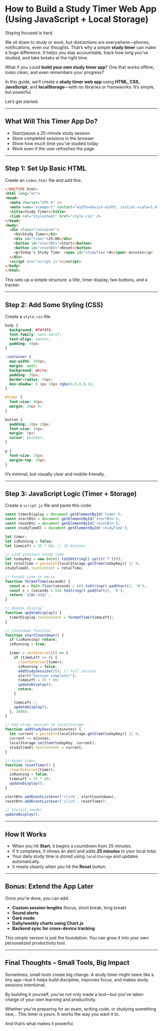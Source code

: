 # How to Build a Study Timer Web App (Using JavaScript + Local Storage)

Staying focused is hard.

We sit down to study or work, but distractions are everywhere—phones, notifications, even our thoughts. That’s why a simple **study timer** can make a huge difference. It helps you stay accountable, track how long you’ve studied, and take breaks at the right time.

What if you could **build your own study timer app**? One that works offline, looks clean, and even remembers your progress?

In this guide, we’ll create a **study timer web app** using **HTML, CSS, JavaScript**, and **localStorage**—with no libraries or frameworks. It’s simple, but powerful.

Let’s get started.

---

## **What Will This Timer App Do?**

* Start/pause a 25-minute study session
* Store completed sessions in the browser
* Show how much time you've studied today
* Work even if the user refreshes the page

---

## **Step 1: Set Up Basic HTML**

Create an `index.html` file and add this:

```html
<!DOCTYPE html>
<html lang="en">
<head>
  <meta charset="UTF-8" />
  <meta name="viewport" content="width=device-width, initial-scale=1.0"/>
  <title>Study Timer</title>
  <link rel="stylesheet" href="style.css" />
</head>
<body>
  <div class="container">
    <h1>Study Timer</h1>
    <div id="timer">25:00</div>
    <button id="startBtn">Start</button>
    <button id="resetBtn">Reset</button>
    <p>Today's Study Time: <span id="studyTime">0</span> minutes</p>
  </div>
  <script src="script.js"></script>
</body>
</html>
```

This sets up a simple structure: a title, timer display, two buttons, and a tracker.

---

## **Step 2: Add Some Styling (CSS)**

Create a `style.css` file:

```css
body {
  background: #f4f4f4;
  font-family: sans-serif;
  text-align: center;
  padding: 40px;
}

.container {
  max-width: 400px;
  margin: auto;
  background: white;
  padding: 30px;
  border-radius: 10px;
  box-shadow: 0 4px 10px rgba(0,0,0,0.1);
}

#timer {
  font-size: 48px;
  margin: 20px 0;
}

button {
  padding: 10px 20px;
  font-size: 16px;
  margin: 5px;
  cursor: pointer;
}

p {
  font-size: 18px;
  margin-top: 20px;
}
```

It’s minimal, but visually clear and mobile-friendly.

---

## **Step 3: JavaScript Logic (Timer + Storage)**

Create a `script.js` file and paste this code:

```js
const timerDisplay = document.getElementById('timer');
const startBtn = document.getElementById('startBtn');
const resetBtn = document.getElementById('resetBtn');
const studyTimeEl = document.getElementById('studyTime');

let timer;
let isRunning = false;
let timeLeft = 25 * 60; // 25 minutes

// Load previous study time
let todayKey = new Date().toISOString().split('T')[0];
let totalTime = parseInt(localStorage.getItem(todayKey)) || 0;
studyTimeEl.textContent = totalTime;

// Format time in mm:ss
function formatTime(seconds) {
  const m = Math.floor(seconds / 60).toString().padStart(2, '0');
  const s = (seconds % 60).toString().padStart(2, '0');
  return `${m}:${s}`;
}

// Update display
function updateDisplay() {
  timerDisplay.textContent = formatTime(timeLeft);
}

// Countdown function
function startCountdown() {
  if (isRunning) return;
  isRunning = true;

  timer = setInterval(() => {
    if (timeLeft <= 0) {
      clearInterval(timer);
      isRunning = false;
      addStudySession(25); // full session
      alert("Session complete!");
      timeLeft = 25 * 60;
      updateDisplay();
      return;
    }

    timeLeft--;
    updateDisplay();
  }, 1000);
}

// Add study session to localStorage
function addStudySession(minutes) {
  let current = parseInt(localStorage.getItem(todayKey)) || 0;
  current += minutes;
  localStorage.setItem(todayKey, current);
  studyTimeEl.textContent = current;
}

// Reset timer
function resetTimer() {
  clearInterval(timer);
  isRunning = false;
  timeLeft = 25 * 60;
  updateDisplay();
}

startBtn.addEventListener('click', startCountdown);
resetBtn.addEventListener('click', resetTimer);

// Initial render
updateDisplay();
```

---

## **How It Works**

* When you hit **Start**, it begins a countdown from 25 minutes.
* If it completes, it shows an alert and adds **25 minutes** to your local total.
* Your daily study time is stored using `localStorage` and updates automatically.
* It resets cleanly when you hit the **Reset** button.

---

## **Bonus: Extend the App Later**

Once you’re done, you can add:

* **Custom session lengths** (focus, short break, long break)
* **Sound alerts**
* **Dark mode**
* **Daily/weekly charts using Chart.js**
* **Backend sync for cross-device tracking**

This simple version is just the foundation. You can grow it into your own personalized productivity tool.

---

## **Final Thoughts – Small Tools, Big Impact**

Sometimes, small tools create big change. A study timer might seem like a tiny app—but it helps build discipline, improves focus, and makes study sessions intentional.

By building it yourself, you’ve not only made a tool—but you've taken charge of your own learning and productivity.

Whether you're preparing for an exam, writing code, or studying something new…
This timer is yours. It works the way you want it to.

And that’s what makes it powerful.
